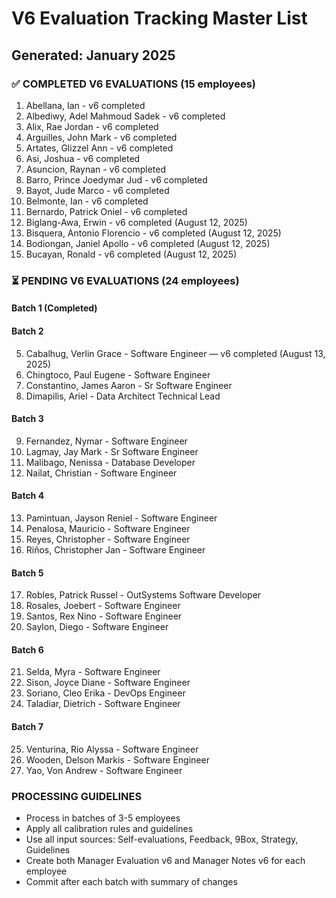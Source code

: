 # V6 Evaluation Tracking Master List
## Generated: January 2025

### ✅ COMPLETED V6 EVALUATIONS (15 employees)
1. Abellana, Ian - v6 completed
2. Albediwy, Adel Mahmoud Sadek - v6 completed  
3. Alix, Rae Jordan - v6 completed
4. Arguilles, John Mark - v6 completed
5. Artates, Glizzel Ann - v6 completed
6. Asi, Joshua - v6 completed
7. Asuncion, Raynan - v6 completed
8. Barro, Prince Joedymar Jud - v6 completed
9. Bayot, Jude Marco - v6 completed
10. Belmonte, Ian - v6 completed
11. Bernardo, Patrick Oniel - v6 completed
12. Biglang-Awa, Erwin - v6 completed (August 12, 2025)
13. Bisquera, Antonio Florencio - v6 completed (August 12, 2025)
14. Bodiongan, Janiel Apollo - v6 completed (August 12, 2025)
15. Bucayan, Ronald - v6 completed (August 12, 2025)

### ⏳ PENDING V6 EVALUATIONS (24 employees)
#### Batch 1 (Completed)

#### Batch 2
5. Cabalhug, Verlin Grace - Software Engineer — v6 completed (August 13, 2025)
6. Chingtoco, Paul Eugene - Software Engineer
7. Constantino, James Aaron - Sr Software Engineer
8. Dimapilis, Ariel - Data Architect Technical Lead

#### Batch 3
9. Fernandez, Nymar - Software Engineer
10. Lagmay, Jay Mark - Sr Software Engineer
11. Malibago, Nenissa - Database Developer
12. Nailat, Christian - Software Engineer

#### Batch 4
13. Pamintuan, Jayson Reniel - Software Engineer
14. Penalosa, Mauricio - Software Engineer
15. Reyes, Christopher - Software Engineer
16. Riños, Christopher Jan - Software Engineer

#### Batch 5
17. Robles, Patrick Russel - OutSystems Software Developer
18. Rosales, Joebert - Software Engineer
19. Santos, Rex Nino - Software Engineer
20. Saylon, Diego - Software Engineer

#### Batch 6
21. Selda, Myra - Software Engineer
22. Sison, Joyce Diane - Software Engineer
23. Soriano, Cleo Erika - DevOps Engineer
24. Taladiar, Dietrich - Software Engineer

#### Batch 7
25. Venturina, Rio Alyssa - Software Engineer
26. Wooden, Delson Markis - Software Engineer
27. Yao, Von Andrew - Software Engineer

### PROCESSING GUIDELINES
- Process in batches of 3-5 employees
- Apply all calibration rules and guidelines
- Use all input sources: Self-evaluations, Feedback, 9Box, Strategy, Guidelines
- Create both Manager Evaluation v6 and Manager Notes v6 for each employee
- Commit after each batch with summary of changes
